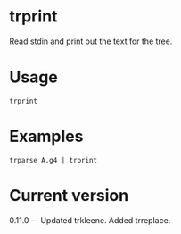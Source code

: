 # trprint

Read stdin and print out the text for the tree.

# Usage

    trprint

# Examples

    trparse A.g4 | trprint

# Current version

0.11.0 -- Updated trkleene. Added trreplace.
